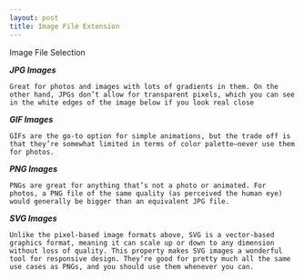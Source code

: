 ```yaml
---
layout: post
title: Image File Extension
---
```


Image File Selection  

***JPG Images***

    Great for photos and images with lots of gradients in them. On the other hand, JPGs don’t allow for transparent pixels, which you can see in the white edges of the image below if you look real close

***GIF Images***

    GIFs are the go-to option for simple animations, but the trade off is that they’re somewhat limited in terms of color palette—never use them for photos. 

***PNG Images***

    PNGs are great for anything that’s not a photo or animated. For photos, a PNG file of the same quality (as perceived the human eye) would generally be bigger than an equivalent JPG file.
***SVG Images***

    Unlike the pixel-based image formats above, SVG is a vector-based graphics format, meaning it can scale up or down to any dimension without loss of quality. This property makes SVG images a wonderful tool for responsive design. They’re good for pretty much all the same use cases as PNGs, and you should use them whenever you can.